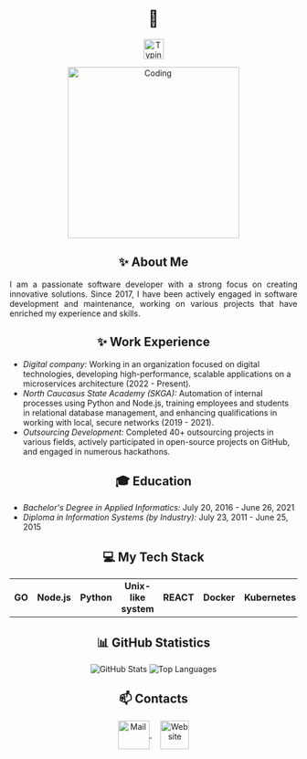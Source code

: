 <h1 align="center"> 👋 </h1>
<p align="center">
   <img src="https://readme-typing-svg.demolab.com?font=Roboto+Slab&color=%237E3ACE&size=30&center=true&vCenter=true&width=450&duration=1500&pause=1000&lines=Software+Developer;Tech+Enthusiast;Lifelong+Learner" width="auto" height="35" alt="Typing"/>
</p>
<p align="center">
  <img src="https://avatars.dzeninfra.ru/get-zen_doc/3938527/pub_60376cbcebccc75161600324_60376d5f700da52db2f6349d/orig" width="300" height="auto" alt="Coding"/>
</p>

<h2 align="center">✨ About Me</h2>
<p align="justify">I am a passionate software developer with a strong focus on creating innovative solutions. Since 2017, I have been actively engaged in software development and maintenance, working on various projects that have enriched my experience and skills.</p>

<h2 align="center">✨ Work Experience</h2>
<ul>
    <li><em>Digital company:</em> Working in an organization focused on digital technologies, developing high-performance, scalable applications on a microservices architecture (2022 - Present).</li>
    <li><em>North Caucasus State Academy (SKGA):</em> Automation of internal processes using Python and Node.js, training employees and students in relational database management, and enhancing qualifications in working with local, secure networks (2019 - 2021).</li>
    <li><em>Outsourcing Development:</em> Completed 40+ outsourcing projects in various fields, actively participated in open-source projects on GitHub, and engaged in numerous hackathons.</li>
</ul>

<h2 align="center">🎓 Education</h2>
<ul>
    <li><em>Bachelor's Degree in Applied Informatics:</em> July 20, 2016 - June 26, 2021</li>
    <li><em>Diploma in Information Systems (by Industry):</em> July 23, 2011 - June 25, 2015</li>
</ul>

<h2 align="center">💻 My Tech Stack</h2>
<table align="center">
<tr>
   <td align="center"><b>GO</b></td>
   <td align="center"><b>Node.js</b></td>
   <td align="center"><b>Python</b></td>
   <td align="center"><b>Unix-like system</b></td>
   <td align="center"><b>REACT</b></td>
   <td align="center"><b>Docker</b></td>
   <td align="center"><b>Kubernetes</b></td>
   <td align="center"><b>Microservices</b></td>
</tr>
</table>

<h2 align="center">📊 GitHub Statistics</h2>
<p align="center">
    <img src="https://github-readme-stats.vercel.app/api?username=okmic&show_icons=true&hide_border=true&theme=transparent" alt="GitHub Stats">
    <img src="https://github-readme-stats.vercel.app/api/top-langs?username=okmic&hide_border=true&no-bg=true&no-frame=true&layout=compact&theme=transparent&langs_count=8&hide=jupyter%20notebook.css" alt="Top Languages">
</p>

<h2 align="center">📫 Contacts </h2>
<p align="center">
  <a href="mailto:okmic.dev@gmail.com">
    <img align="center" src="https://cdn.worldvectorlogo.com/logos/official-gmail-icon-2020-.svg" width="55" height="50" alt="Mail" />
  </a>
  &nbsp;&nbsp;&nbsp;
  <a href="https://okmic.github.io/okmic">
    <img align="center" src="https://cdn.worldvectorlogo.com/logos/chrome-modern-.svg" width="50" height="50" alt="Website"/>
  </a>
</p>

